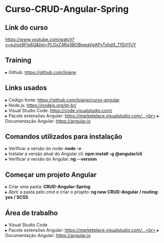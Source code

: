 # Curso-CRUD-Angular-Spring

## Link do curso
https://www.youtube.com/watch?v=qJnjz8FIs6Q&list=PLGxZ4Rq3BOBpwaVgAPxTxhdX_TfSVlTcY

## Training
▸ Github: https://github.com/loiane

## Links usados
▸ Código fonte: https://github.com/loiane/curso-angular<br>
▸ Node.js: https://nodejs.org/pt-br/<br>
▸ Visual Studio Code: https://code.visualstudio.com/<br>
▸ Pacote extensões Angular: https://marketplace.visualstudio.com/...<br>
▸ Documentação Angular: https://angular.io<br>

## Comandos utilizados para instalação
▸ Verificar a versão do node:<b> node -v</b><br>
▸ Instalar a versão atual do Angular cli:<b> npm install -g @angular/cli</b><br>
▸ Verificar a versão do Angular:<b> ng --version</b><br>

## Começar um projeto Angular
▸ Criar uma pasta:<b> CRUD-Angular-Spring</b><br>
▸ Abrir a pasta pelo cmd e criar o projeto:<b> ng new CRUD-Angular / routing: yes / SCSS </b><br>

## Área de trabalho
▸ Visual Studio Code<br>
▸ Pacote extensões Angular: https://marketplace.visualstudio.com/...<br>
▸ Documentação Angular: https://angular.io<br>
